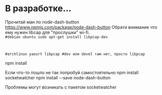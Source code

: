
<h1>В разработке...</h1>

Прочитай ман по node-dash-button https://www.npmjs.com/package/node-dash-button
Обрати внимание что ему нужен libcap для "прослушки" wi-fi.
<code>
#debian ubuntu
sudo apt-get install libpcap-dev

#archlinux
yaourt libpcap #dev или devel там нет, просто libpcap
</code>


npm install

Если что-то пошло не так попробуй самостоятельно
npm install socketwatcher
npm install --save node-dash-button

Проблемы могут возникать с пакетом socketwatcher

